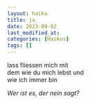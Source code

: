 ```yaml
---
layout: haiku
title: ja
date: 2023-09-02
last_modified_at:
categories: [Haikus]
tags: []
---
```


lass fliessen mich mit  
dem wie du mich lebst und  
wie ich immer bin
  
  
_Wer ist es, der nein sagt?_
